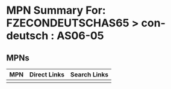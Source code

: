 



# MPN Summary For: FZECONDEUTSCHAS65 > con-deutsch : AS06-05

## MPNs
  

|MPN|Direct Links|Search Links|
| :--- | :--- | :--- |
||||

